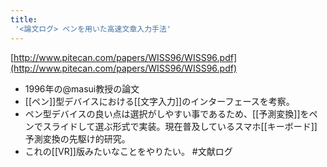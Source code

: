 ```yaml
---
title:
 '<論文ログ> ペンを用いた高速文章入力手法'
---
```


[http://www.pitecan.com/papers/WISS96/WISS96.pdf](http://www.pitecan.com/papers/WISS96/WISS96.pdf)
- 1996年の@masui教授の論文
- [[ペン]]型デバイスにおける[[文字入力]]のインターフェースを考察。
- ペン型デバイスの良い点は選択がしやすい事であるため、[[予測変換]]をペンでスライドして選ぶ形式で実装。現在普及しているスマホ[[キーボード]]予測変換の先駆け的研究。
- これの[[VR]]版みたいなことをやりたい。
#文献ログ
